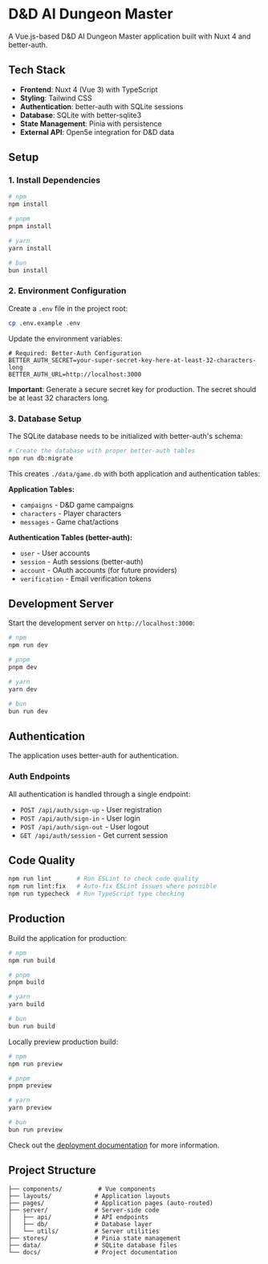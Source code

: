 # D&D AI Dungeon Master

A Vue.js-based D&D AI Dungeon Master application built with Nuxt 4 and better-auth.

## Tech Stack

- **Frontend**: Nuxt 4 (Vue 3) with TypeScript
- **Styling**: Tailwind CSS
- **Authentication**: better-auth with SQLite sessions
- **Database**: SQLite with better-sqlite3
- **State Management**: Pinia with persistence
- **External API**: Open5e integration for D&D data

## Setup

### 1. Install Dependencies

```bash
# npm
npm install

# pnpm
pnpm install

# yarn
yarn install

# bun
bun install
```

### 2. Environment Configuration

Create a `.env` file in the project root:

```bash
cp .env.example .env
```

Update the environment variables:

```env
# Required: Better-Auth Configuration
BETTER_AUTH_SECRET=your-super-secret-key-here-at-least-32-characters-long
BETTER_AUTH_URL=http://localhost:3000
```

**Important**: Generate a secure secret key for production. The secret should be at least 32 characters long.

### 3. Database Setup

The SQLite database needs to be initialized with better-auth's schema:

```bash
# Create the database with proper better-auth tables
npm run db:migrate
```

This creates `./data/game.db` with both application and authentication tables:

**Application Tables:**
- `campaigns` - D&D game campaigns 
- `characters` - Player characters  
- `messages` - Game chat/actions

**Authentication Tables (better-auth):**
- `user` - User accounts
- `session` - Auth sessions (better-auth)
- `account` - OAuth accounts (for future providers)
- `verification` - Email verification tokens

## Development Server

Start the development server on `http://localhost:3000`:

```bash
# npm
npm run dev

# pnpm
pnpm dev

# yarn
yarn dev

# bun
bun run dev
```

## Authentication

The application uses better-auth for authentication.

### Auth Endpoints

All authentication is handled through a single endpoint:
- `POST /api/auth/sign-up` - User registration
- `POST /api/auth/sign-in` - User login  
- `POST /api/auth/sign-out` - User logout
- `GET /api/auth/session` - Get current session

## Code Quality

```bash
npm run lint       # Run ESLint to check code quality
npm run lint:fix   # Auto-fix ESLint issues where possible
npm run typecheck  # Run TypeScript type checking
```

## Production

Build the application for production:

```bash
# npm
npm run build

# pnpm
pnpm build

# yarn
yarn build

# bun
bun run build
```

Locally preview production build:

```bash
# npm
npm run preview

# pnpm
pnpm preview

# yarn
yarn preview

# bun
bun run preview
```

Check out the [deployment documentation](https://nuxt.com/docs/getting-started/deployment) for more information.

## Project Structure

```
├── components/          # Vue components
├── layouts/            # Application layouts
├── pages/              # Application pages (auto-routed)
├── server/             # Server-side code
│   ├── api/            # API endpoints
│   ├── db/             # Database layer
│   └── utils/          # Server utilities
├── stores/             # Pinia state management
├── data/               # SQLite database files
└── docs/               # Project documentation
```
